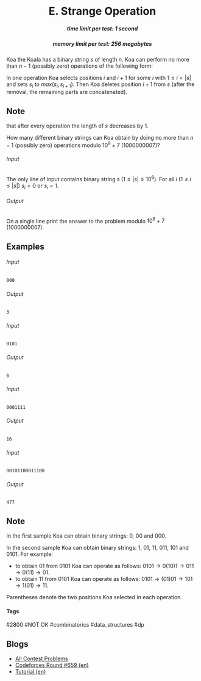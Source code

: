 <h1 style='text-align: center;'> E. Strange Operation</h1>

<h5 style='text-align: center;'>time limit per test: 1 second</h5>
<h5 style='text-align: center;'>memory limit per test: 256 megabytes</h5>

Koa the Koala has a binary string $s$ of length $n$. Koa can perform no more than $n-1$ (possibly zero) operations of the following form:

In one operation Koa selects positions $i$ and $i+1$ for some $i$ with $1 \le i < |s|$ and sets $s_i$ to $max(s_i, s_{i+1})$. Then Koa deletes position $i+1$ from $s$ (after the removal, the remaining parts are concatenated).

## Note

 that after every operation the length of $s$ decreases by $1$.

How many different binary strings can Koa obtain by doing no more than $n-1$ (possibly zero) operations modulo $10^9+7$ ($1000000007$)?

###### Input

The only line of input contains binary string $s$ ($1 \le |s| \le 10^6$). For all $i$ ($1 \le i \le |s|$) $s_i = 0$ or $s_i = 1$.

###### Output

On a single line print the answer to the problem modulo $10^9+7$ ($1000000007$).

## Examples

###### Input


```text
000
```
###### Output


```text
3
```
###### Input


```text
0101
```
###### Output


```text
6
```
###### Input


```text
0001111
```
###### Output


```text
16
```
###### Input


```text
00101100011100
```
###### Output


```text
477
```
## Note

In the first sample Koa can obtain binary strings: $0$, $00$ and $000$.

In the second sample Koa can obtain binary strings: $1$, $01$, $11$, $011$, $101$ and $0101$. For example:

* to obtain $01$ from $0101$ Koa can operate as follows: $0101 \rightarrow 0(10)1 \rightarrow 011 \rightarrow 0(11) \rightarrow 01$.
* to obtain $11$ from $0101$ Koa can operate as follows: $0101 \rightarrow (01)01 \rightarrow 101 \rightarrow 1(01) \rightarrow 11$.

Parentheses denote the two positions Koa selected in each operation.



#### Tags 

#2800 #NOT OK #combinatorics #data_structures #dp 

## Blogs
- [All Contest Problems](../Codeforces_Round_659_(Div._1).md)
- [Codeforces Round #659 (en)](../blogs/Codeforces_Round_659_(en).md)
- [Tutorial (en)](../blogs/Tutorial_(en).md)
